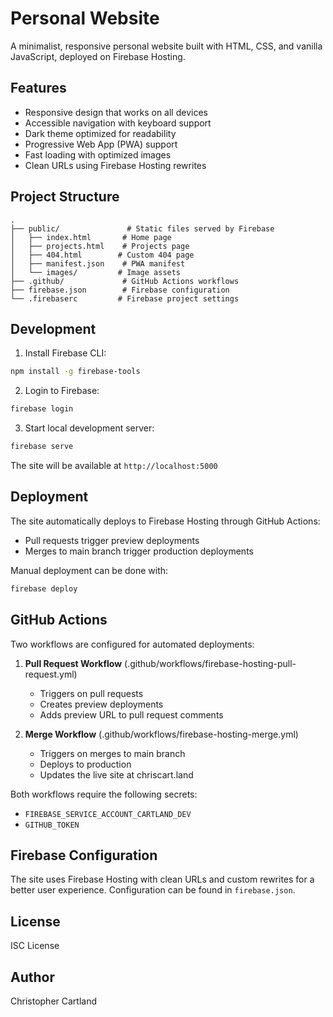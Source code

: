 # Personal Website

A minimalist, responsive personal website built with HTML, CSS, and vanilla JavaScript, deployed on Firebase Hosting.

## Features

- Responsive design that works on all devices
- Accessible navigation with keyboard support
- Dark theme optimized for readability
- Progressive Web App (PWA) support
- Fast loading with optimized images
- Clean URLs using Firebase Hosting rewrites

## Project Structure

    .
    ├── public/               # Static files served by Firebase
    │   ├── index.html       # Home page
    │   ├── projects.html    # Projects page
    │   ├── 404.html        # Custom 404 page
    │   ├── manifest.json    # PWA manifest
    │   └── images/         # Image assets
    ├── .github/             # GitHub Actions workflows
    ├── firebase.json        # Firebase configuration
    └── .firebaserc         # Firebase project settings

## Development

1. Install Firebase CLI:
```bash
npm install -g firebase-tools
```

2. Login to Firebase:
```bash
firebase login
```

3. Start local development server:
```bash
firebase serve
```

The site will be available at `http://localhost:5000`

## Deployment

The site automatically deploys to Firebase Hosting through GitHub Actions:

- Pull requests trigger preview deployments
- Merges to main branch trigger production deployments

Manual deployment can be done with:
```bash
firebase deploy
```

## GitHub Actions

Two workflows are configured for automated deployments:

1. **Pull Request Workflow** (.github/workflows/firebase-hosting-pull-request.yml)
   - Triggers on pull requests
   - Creates preview deployments
   - Adds preview URL to pull request comments

2. **Merge Workflow** (.github/workflows/firebase-hosting-merge.yml)
   - Triggers on merges to main branch
   - Deploys to production
   - Updates the live site at chriscart.land

Both workflows require the following secrets:
- `FIREBASE_SERVICE_ACCOUNT_CARTLAND_DEV`
- `GITHUB_TOKEN`

## Firebase Configuration

The site uses Firebase Hosting with clean URLs and custom rewrites for a better user experience. Configuration can be found in `firebase.json`.

## License

ISC License

## Author

Christopher Cartland
